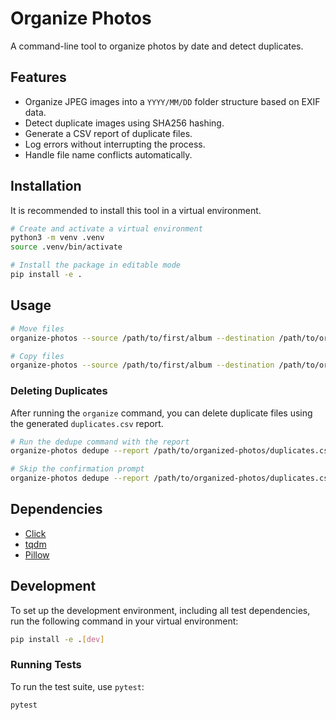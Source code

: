 # Organize Photos

A command-line tool to organize photos by date and detect duplicates.

## Features

- Organize JPEG images into a `YYYY/MM/DD` folder structure based on EXIF data.
- Detect duplicate images using SHA256 hashing.
- Generate a CSV report of duplicate files.
- Log errors without interrupting the process.
- Handle file name conflicts automatically.

## Installation

It is recommended to install this tool in a virtual environment.

```bash
# Create and activate a virtual environment
python3 -m venv .venv
source .venv/bin/activate

# Install the package in editable mode
pip install -e .
```

## Usage

```bash
# Move files
organize-photos --source /path/to/first/album --destination /path/to/organized-photos

# Copy files
organize-photos --source /path/to/first/album --destination /path/to/organized-photos --copy
  ```
 
### Deleting Duplicates

After running the `organize` command, you can delete duplicate files using the generated `duplicates.csv` report.

```bash
# Run the dedupe command with the report
organize-photos dedupe --report /path/to/organized-photos/duplicates.csv

# Skip the confirmation prompt
organize-photos dedupe --report /path/to/organized-photos/duplicates.csv --yes
```

## Dependencies

- [Click](https://click.palletsprojects.com/)
- [tqdm](https://github.com/tqdm/tqdm)
- [Pillow](https://python-pillow.org/)

## Development

To set up the development environment, including all test dependencies, run the following command in your virtual environment:

```bash
pip install -e .[dev]
```

### Running Tests

To run the test suite, use `pytest`:

```bash
pytest
```